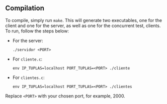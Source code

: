 ## Compilation
To compile, simply run `make`. This will generate two executables, one for the client and one for the server, as well as one for the concurrent test, clients. To run, follow the steps below:

- For the server:
    ```
    ./servidor <PORT>
    ```
- For `cliente.c`:
    ```
    env IP_TUPLAS=localhost PORT_TUPLAS=<PORT> ./cliente
    ```
- For `clientes.c`:
    ```
    env IP_TUPLAS=localhost PORT_TUPLAS=<PORT> ./clientes
    ```

Replace `<PORT>` with your chosen port, for example, 2000.

